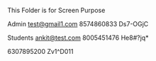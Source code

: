 This Folder is for Screen Purpose

Admin
test@gmail1.com
8574860833
Ds7-OGjC

Students
ankit@test.com
8005451476
He8#?jq\*

6307895200
Zv1^D011


